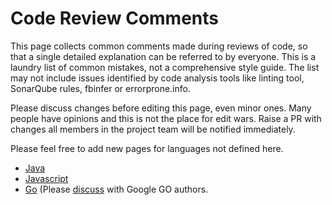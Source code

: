 # Code Review Comments
This page collects common comments made during reviews of code, so that a single detailed explanation can be referred to by everyone. 
This is a laundry list of common mistakes, not a comprehensive style guide. The list may not include issues identified by code analysis tools like linting tool, SonarQube rules, fbinfer or errorprone.info.

Please discuss changes before editing this page, even minor ones. Many people have opinions and this is not the place for edit wars.
Raise a PR with changes all members in the project team will be notified immediately.

Please feel free to add new pages for languages not defined here.

* [Java](./docs/Java.md)
* [Javascript](./docs/JavaScript.md)
* [Go](https://github.com/golang/go/wiki/CodeReviewComments) (Please [discuss](https://golang.org/issue/new?title=wiki%3A+CodeReviewComments+change&body=&labels=Documentation) with Google GO authors.
